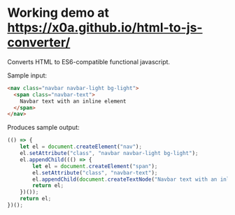 # Working demo at https://x0a.github.io/html-to-js-converter/


Converts HTML to ES6-compatible functional javascript.

Sample input:
```html
<nav class="navbar navbar-light bg-light">
  <span class="navbar-text">
    Navbar text with an inline element
  </span>
</nav>
```

Produces sample output:

```js
(() => {
    let el = document.createElement("nav");
    el.setAttribute("class", "navbar navbar-light bg-light");
    el.appendChild((() => {
        let el = document.createElement("span");
        el.setAttribute("class", "navbar-text");
        el.appendChild(document.createTextNode("Navbar text with an inline element"));
        return el;
    })());
    return el;
})();
```